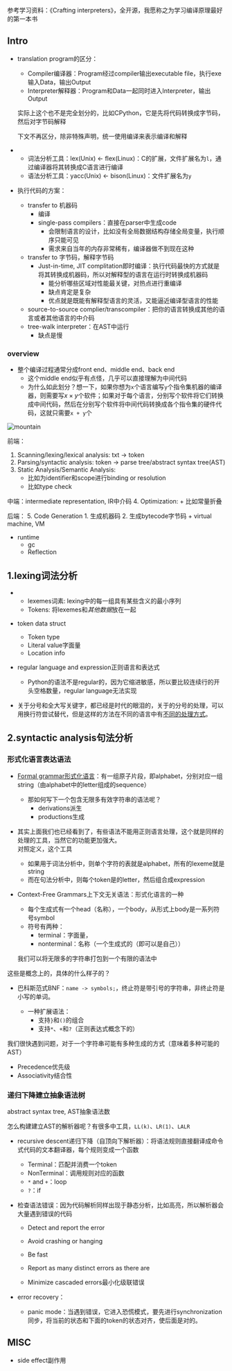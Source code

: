 参考学习资料：《Crafting interpreters》，全开源，我愿称之为学习编译原理最好的第一本书

## Intro

+ translation program的区分：
	+ Compiler编译器：Program经过compiler输出executable file，执行exe输入Data，输出Output
	+ Interpreter解释器：Program和Data一起同时进入Interpreter，输出Output

	实际上这个也不是完全划分的，比如CPython，它是先将代码转换成字节码，然后对字节码解释

	下文不再区分，除非特殊声明，统一使用编译来表示编译和解释

+ 
	+ 词法分析工具：lex(Unix) <- flex(Linux)：C的扩展，文件扩展名为`l`，通过编译器将其转换成C语言进行编译 
	+ 语法分析工具：yacc(Unix) <- bison(Linux)：文件扩展名为`y`

+ 执行代码的方案：
	+ transfer to 机器码
		+ 编译
		+ single-pass compilers：直接在parser中生成code
			+ 会限制语言的设计，比如没有全局数据结构存储全局变量，执行顺序只能可见
			+ 需求来自当年的内存非常稀有，编译器做不到现在这种
	+ transfer to 字节码，解释字节码
		+ Just-in-time, JIT complitation即时编译：执行代码最快的方式就是将其转换成机器码，所以对解释型的语言在运行时转换成机器码
			+ 能分析哪些区域对性能最关键，对热点进行重编译
			+ 缺点肯定是复杂
			+ 优点就是既能有解释型语言的灵活，又能逼近编译型语言的性能
	+ source-to-source complier/transcompiler：把你的语言转换成其他的语言或者其他语言的中介码
	+  tree-walk interpreter：在AST中运行
		+ 缺点是慢


### overview

+ 整个编译过程通常分成front end、middle end、back end
	+ 这个middle end似乎有点怪，几乎可以直接理解为中间代码
	+ 为什么如此划分？想一下，如果你想为`x`个语言编写`y`个指令集机器的编译器，则需要写$x \times y$个软件；如果对于每个语言，分别写个软件将它们转换成中间代码，然后在分别写个软件将中间代码转换成各个指令集的硬件代码，这就只需要`x + y`个

![mountain](https://cdn.jsdelivr.net/gh/zweix123/CS-notes@master/resource/Compiler/mountain.png)

前端：
1. Scanning/lexing/lexical analysis: txt -> token
2. Parsing/syntactic analysis: token -> parse tree/abstract syntax tree(AST)
3. Static Analysis/Semantic Analysis: 
	+ 比如为identifier和scope进行binding or resolution
	+ 比如type check

中端：intermediate representation, IR中介码
4. Optimization:
	+ 比如常量折叠

后端：
5. Code Generation
	1. 生成机器码
	2. 生成bytecode字节码
		+ virtual machine, VM

+ runtime
	+ gc
	+ Reflection

## 1.lexing词法分析

+ 
	+ lexemes词素: lexing中的每一组具有某些含义的最小序列
	+ Tokens: 将lexemes和*其他数据*放在一起

+ token data struct
	+ Token type
	+ Literal value字面量
	+ Location info

+ regular language and expression正则语言和表达式
	+ Python的语法不是regular的，因为它缩进敏感，所以要比较连续行的开头空格数量，regular language无法实现

+ 关于分号和全大写关键字，都已经是时代的眼泪的，关于的分号的处理，可以用换行符尝试替代，但是这样的方法在不同的语言中有[不同的处理方式](https://readonly.link/books/https://raw.githubusercontent.com/GuoYaxiang/craftinginterpreters_zh/main/book.json/-/4.%E6%89%AB%E6%8F%8F.md#design-note-implicit-semicolons)。

## 2.syntactic analysis句法分析

### 形式化语言表达语法

+ [Formal grammar形式化语言](https://en.wikipedia.org/wiki/Formal_grammar)：有一组原子片段，即alphabet，分别对应一组string（由alphabet中的letter组成的sequence）
	+ 那如何写下一个包含无限多有效字符串的语法呢？
		+ derivations派生
		+ productions生成

+ 其实上面我们也已经看到了，有些语法不能用正则语言处理，这个就是同样的处理的工具，当然它的功能更加强大。  
	对照定义，这个工具
	+ 如果用于词法分析中，则单个字符的表就是alphabet，所有的lexeme就是string
	+ 而在句法分析中，则每个token是的letter，然后组合成expression

+ Context-Free Grammars上下文无关语法：形式化语言的一种
	+ 每个生成式有一个head（名称），一个body，从形式上body是一系列符号symbol
	+ 符号有两种：
		+ terminal：字面量，
		+ nonterminal：名称（一个生成式的（即可以是自己））

	我们可以将无限多的字符串打包到一个有限的语法中

这些是概念上的，具体的什么样子的？

+ 巴科斯范式BNF：`name -> symbols;`，终止符是带引号的字符串，非终止符是小写的单词。

	+ 一种扩展语法：
		+ 支持`}`和`()`的组合
		+ 支持`*`、`+`和`?`（正则表达式概念下的）

我们很快遇到问题，对于一个字符串可能有多种生成的方式（意味着多种可能的AST）

+ Precedence优先级
+ Associativity结合性

### 递归下降建立抽象语法树
abstract syntax tree, AST抽象语法数

怎么构建建立AST的解析器呢？有很多中工具，`LL(k)`、`LR(1)`、`LALR`

+ recursive descent递归下降（自顶向下解析器）：将语法规则直接翻译成命令式代码的文本翻译器，每个规则变成一个函数
	+ Terminal：匹配并消费一个token
	+ NonTerminal：调用规则对应的函数
	+ `*` and `+`：loop
	+ `?`：if

+ 检查语法错误：因为代码解析同样出现于静态分析，比如高亮，所以解析器会大量遇到错误的代码
	+ Detect and report the error
	+ Avoid crashing or hanging

	+ Be fast
	+ Report as many distinct errors as there are
	+ Minimize cascaded errors最小化级联错误

+ error recovery：
	+ panic mode：当遇到错误，它进入恐慌模式，要先进行synchronization同步，将当前的状态和下面的token的状态对齐，使后面是对的。

## MISC

+ side effect副作用